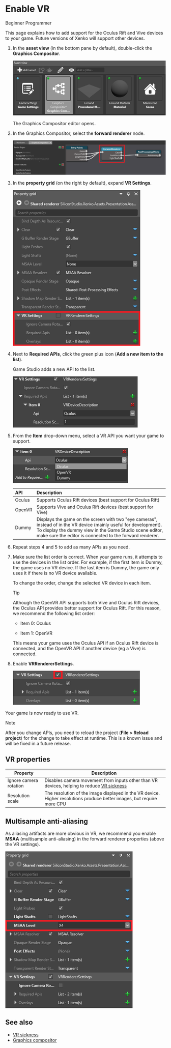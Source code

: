 # Enable VR

<span class="label label-doc-level">Beginner</span>
<span class="label label-doc-audience">Programmer</span>

This page explains how to add support for the Oculus Rift and Vive devices to your game. Future versions of Xenko will support other devices.

1. In the **asset view** (in the bottom pane by default), double-click the **Graphics Compositor**.

    ![Graphics compositor asset](../graphics/graphics-compositor/media/graphics-compositor-asset.png)

    The Graphics Compositor editor opens.

2. In the Graphics Compositor, select the **forward renderer** node.

    ![Select forward renderer](media/select-forward-renderer.png)

3. In the **property grid** (on the right by default), expand **VR Settings**.

    ![VR settings](media/vr-settings.png)

4. Next to **Required APIs**, click the green plus icon (**Add a new item to the list**).

    Game Studio adds a new API to the list.

    ![Add VR item](media/add-vr-api.png)

5. From the **Item** drop-down menu, select a VR API you want your game to support.

    ![Add API](media/select-vr-api.png)

    | API    | Description 
    |--------|  --------
    | Oculus | Supports Oculus Rift devices (best support for Oculus Rift) 
    | OpenVR | Supports Vive and Oculus Rift devices (best support for Vive) 
    | Dummy  | Displays the game on the screen with two "eye cameras", instead of in the VR device (mainly useful for development). To display the dummy view in the Game Studio scene editor, make sure the editor is connected to the forward renderer.

6. Repeat steps 4 and 5 to add as many APIs as you need.

7. Make sure the list order is correct. When your game runs, it attempts to use the devices in the list order. For example, if the first item is Dummy, the game uses no VR device. If the last item is Dummy, the game only uses it if there is no VR device available.

    To change the order, change the selected VR device in each item.

    >[!Tip]
    >Although the OpenVR API supports both Vive and Oculus Rift devices, the Oculus API provides better support for Oculus Rift. For this reason, we recommend the following list order:
    >
    >* Item 0: Oculus
    >
    >* Item 1: OpenVR
    >
    >This means your game uses the Oculus API if an Oculus Rift device is connected, and the OpenVR API if another device (eg a Vive) is connected.

8. Enable **VRRendererSettings**.

    ![VR renderer settings](media/vr-renderer-settings.png)

Your game is now ready to use VR.

>[!Note]
>After you change APIs, you need to reload the project (**File > Reload project**) for the change to take effect at runtime. This is a known issue and will be fixed in a future release.

## VR properties

| Property                | Description      
|-------------------------|--------
| Ignore camera rotation  | Disables camera movement from inputs other than VR devices, helping to reduce [VR sickness](vr-sickness.md)   
| Resolution scale        | The resolution of the image displayed in the VR device. Higher resolutions produce better images, but require more CPU

## Multisample anti-aliasing 

As aliasing artifacts are more obvious in VR, we recommend you enable **MSAA** (multisample anti-aliasing) in the forward renderer properties (above the VR settings).

![MSAA](media/MSAA.png)

## See also

* [VR sickness](vr-sickness.md)
* [Graphics compositor](../graphics/graphics-compositor/index.md)